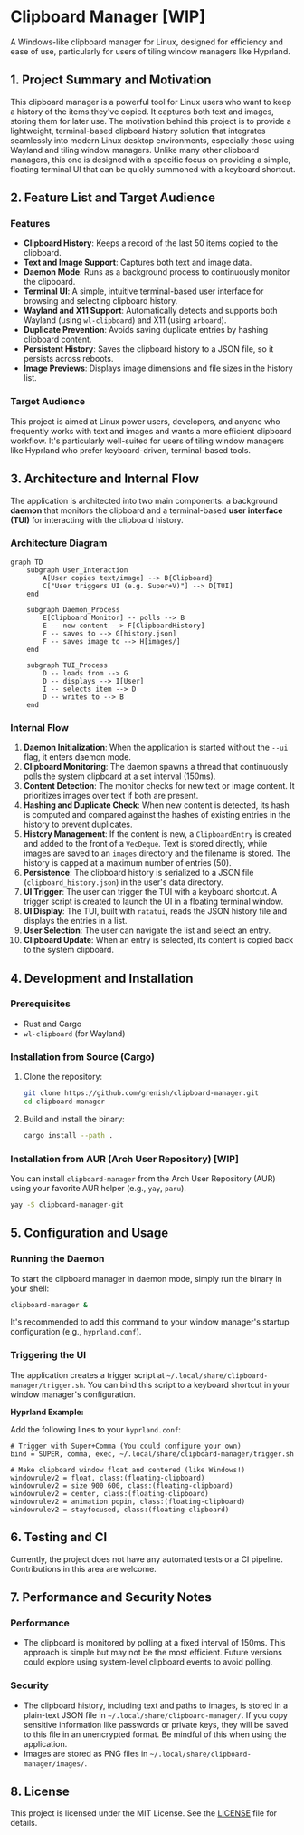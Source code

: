 # Clipboard Manager [WIP]

A Windows-like clipboard manager for Linux, designed for efficiency and ease of use, particularly for users of tiling window managers like Hyprland.

## 1\. Project Summary and Motivation

This clipboard manager is a powerful tool for Linux users who want to keep a history of the items they've copied. It captures both text and images, storing them for later use. The motivation behind this project is to provide a lightweight, terminal-based clipboard history solution that integrates seamlessly into modern Linux desktop environments, especially those using Wayland and tiling window managers. Unlike many other clipboard managers, this one is designed with a specific focus on providing a simple, floating terminal UI that can be quickly summoned with a keyboard shortcut.

## 2\. Feature List and Target Audience

### Features

  * **Clipboard History**: Keeps a record of the last 50 items copied to the clipboard.
  * **Text and Image Support**: Captures both text and image data.
  * **Daemon Mode**: Runs as a background process to continuously monitor the clipboard.
  * **Terminal UI**: A simple, intuitive terminal-based user interface for browsing and selecting clipboard history.
  * **Wayland and X11 Support**: Automatically detects and supports both Wayland (using `wl-clipboard`) and X11 (using `arboard`).
  * **Duplicate Prevention**: Avoids saving duplicate entries by hashing clipboard content.
  * **Persistent History**: Saves the clipboard history to a JSON file, so it persists across reboots.
  * **Image Previews**: Displays image dimensions and file sizes in the history list.

### Target Audience

This project is aimed at Linux power users, developers, and anyone who frequently works with text and images and wants a more efficient clipboard workflow. It's particularly well-suited for users of tiling window managers like Hyprland who prefer keyboard-driven, terminal-based tools.

## 3\. Architecture and Internal Flow

The application is architected into two main components: a background **daemon** that monitors the clipboard and a terminal-based **user interface (TUI)** for interacting with the clipboard history.

### Architecture Diagram

```mermaid
graph TD
    subgraph User_Interaction
        A[User copies text/image] --> B{Clipboard}
        C["User triggers UI (e.g. Super+V)"] --> D[TUI]
    end

    subgraph Daemon_Process
        E[Clipboard Monitor] -- polls --> B
        E -- new content --> F[ClipboardHistory]
        F -- saves to --> G[history.json]
        F -- saves image to --> H[images/]
    end

    subgraph TUI_Process
        D -- loads from --> G
        D -- displays --> I[User]
        I -- selects item --> D
        D -- writes to --> B
    end
```

### Internal Flow

1.  **Daemon Initialization**: When the application is started without the `--ui` flag, it enters daemon mode.
2.  **Clipboard Monitoring**: The daemon spawns a thread that continuously polls the system clipboard at a set interval (150ms).
3.  **Content Detection**: The monitor checks for new text or image content. It prioritizes images over text if both are present.
4.  **Hashing and Duplicate Check**: When new content is detected, its hash is computed and compared against the hashes of existing entries in the history to prevent duplicates.
5.  **History Management**: If the content is new, a `ClipboardEntry` is created and added to the front of a `VecDeque`. Text is stored directly, while images are saved to an `images` directory and the filename is stored. The history is capped at a maximum number of entries (50).
6.  **Persistence**: The clipboard history is serialized to a JSON file (`clipboard_history.json`) in the user's data directory.
7.  **UI Trigger**: The user can trigger the TUI with a keyboard shortcut. A trigger script is created to launch the UI in a floating terminal window.
8.  **UI Display**: The TUI, built with `ratatui`, reads the JSON history file and displays the entries in a list.
9.  **User Selection**: The user can navigate the list and select an entry.
10. **Clipboard Update**: When an entry is selected, its content is copied back to the system clipboard.

## 4\. Development and Installation

### Prerequisites

  * Rust and Cargo
  * `wl-clipboard` (for Wayland)

### Installation from Source (Cargo)

1.  Clone the repository:
    ```bash
    git clone https://github.com/grenish/clipboard-manager.git
    cd clipboard-manager
    ```
2.  Build and install the binary:
    ```bash
    cargo install --path .
    ```

### Installation from AUR (Arch User Repository) [WIP]

You can install `clipboard-manager` from the Arch User Repository (AUR) using your favorite AUR helper (e.g., `yay`, `paru`).

```bash
yay -S clipboard-manager-git
```

## 5\. Configuration and Usage

### Running the Daemon

To start the clipboard manager in daemon mode, simply run the binary in your shell:

```bash
clipboard-manager &
```

It's recommended to add this command to your window manager's startup configuration (e.g., `hyprland.conf`).

### Triggering the UI

The application creates a trigger script at `~/.local/share/clipboard-manager/trigger.sh`. You can bind this script to a keyboard shortcut in your window manager's configuration.

**Hyprland Example:**

Add the following lines to your `hyprland.conf`:

```
# Trigger with Super+Comma (You could configure your own)
bind = SUPER, comma, exec, ~/.local/share/clipboard-manager/trigger.sh

# Make clipboard window float and centered (like Windows!)
windowrulev2 = float, class:(floating-clipboard)
windowrulev2 = size 900 600, class:(floating-clipboard)
windowrulev2 = center, class:(floating-clipboard)
windowrulev2 = animation popin, class:(floating-clipboard)
windowrulev2 = stayfocused, class:(floating-clipboard)
```

## 6\. Testing and CI

Currently, the project does not have any automated tests or a CI pipeline. Contributions in this area are welcome.

## 7\. Performance and Security Notes

### Performance

  * The clipboard is monitored by polling at a fixed interval of 150ms. This approach is simple but may not be the most efficient. Future versions could explore using system-level clipboard events to avoid polling.

### Security

  * The clipboard history, including text and paths to images, is stored in a plain-text JSON file in `~/.local/share/clipboard-manager/`. If you copy sensitive information like passwords or private keys, they will be saved to this file in an unencrypted format. Be mindful of this when using the application.
  * Images are stored as PNG files in `~/.local/share/clipboard-manager/images/`.

## 8\. License

This project is licensed under the MIT License. See the [LICENSE](https://www.google.com/search?q=LICENSE) file for details.
